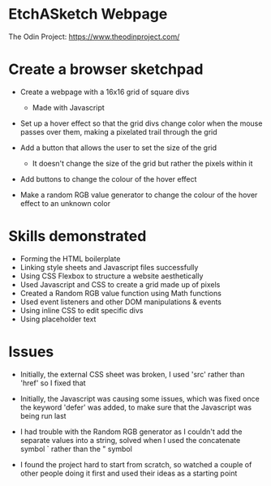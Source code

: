 # EtchASketch Webpage
The Odin Project: https://www.theodinproject.com/

# Create a browser sketchpad 
- Create a webpage with a 16x16 grid of square divs
   - Made with Javascript

- Set up a hover effect so that the grid divs change color when the mouse passes over them, making a pixelated trail through the grid

- Add a button that allows the user to set the size of the grid
  -  It doesn't change the size of the grid but rather the pixels within it

- Add buttons to change the colour of the hover effect

- Make a random RGB value generator to change the colour of the hover effect to an unknown color


# Skills demonstrated

- Forming the HTML boilerplate
- Linking style sheets and Javascript files successfully
- Using CSS Flexbox to structure a website aesthetically 
- Used Javascript and CSS to create a grid made up of pixels
- Created a Random RGB value function using Math functions
- Used event listeners and other DOM manipulations & events
- Using inline CSS to edit specific divs
- Using placeholder text


# Issues

- Initially, the external CSS sheet was broken, I used 'src' rather than 'href' so I fixed that

- Initially, the Javascript was causing some issues, which was fixed once the keyword 'defer' was added, to make sure that the Javascript was being run last

- I had trouble with the Random RGB generator as I couldn't add the separate values into a string, solved when I used the concatenate symbol ` rather than the " symbol

- I found the project hard to start from scratch, so watched a couple of other people doing it first and used their ideas as a starting point
